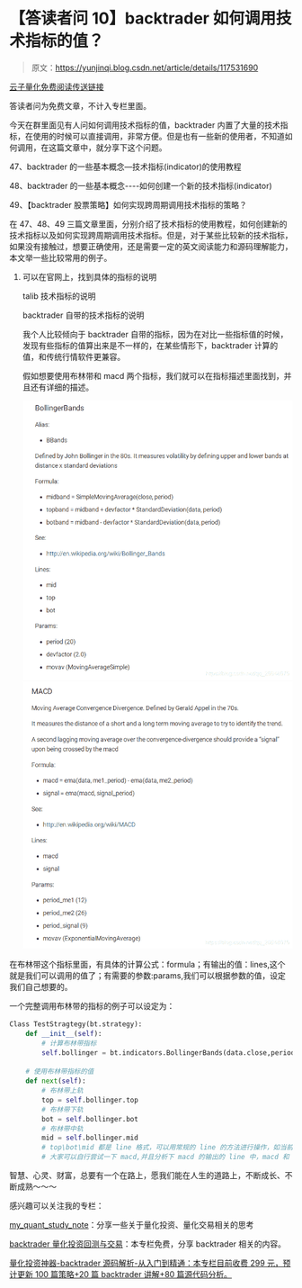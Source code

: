 # 【答读者问 10】backtrader 如何调用技术指标的值？

> 原文：<https://yunjinqi.blog.csdn.net/article/details/117531690>

[云子量化免费阅读传送链接](https://www.yunjinqi.top/article/39)

答读者问为免费文章，不计入专栏里面。

今天在群里面见有人问如何调用技术指标的值，backtrader 内置了大量的技术指标，在使用的时候可以直接调用，非常方便。但是也有一些新的使用者，不知道如何调用，在这篇文章中，就分享下这个问题。

47、backtrader 的一些基本概念—技术指标(indicator)的使用教程

48、backtrader 的一些基本概念----如何创建一个新的技术指标(indicator)

49、【backtrader 股票策略】如何实现跨周期调用技术指标的策略？

在 47、48、49 三篇文章里面，分别介绍了技术指标的使用教程，如何创建新的技术指标以及如何实现跨周期调用技术指标。但是，对于某些比较新的技术指标，如果没有接触过，想要正确使用，还是需要一定的英文阅读能力和源码理解能力，本文举一些比较常用的例子。

1.  可以在官网上，找到具体的指标的说明

    talib 技术指标的说明

    backtrader 自带的技术指标的说明

    我个人比较倾向于 backtrader 自带的指标，因为在对比一些指标值的时候，发现有些指标的值算出来是不一样的，在某些情形下，backtrader 计算的值，和传统行情软件更兼容。

    假如想要使用布林带和 macd 两个指标，我们就可以在指标描述里面找到，并且还有详细的描述。

    ![在这里插入图片描述](img/997e865b871f85e80571447049d51acc.png)
    ![在这里插入图片描述](img/b4186973fbdb796a4dca29000aafd072.png)

在布林带这个指标里面，有具体的计算公式：formula；有输出的值：lines,这个就是我们可以调用的值了；有需要的参数:params,我们可以根据参数的值，设定我们自己想要的。

一个完整调用布林带的指标的例子可以设定为：

```py
Class TestStragtegy(bt.strategy):
    def __init__(self):
        # 计算布林带指标
        self.bollinger = bt.indicators.BollingerBands(data.close,period = 252)

    # 使用布林带指标的值
    def next(self):
        # 布林带上轨
        top = self.bollinger.top
        # 布林带下轨
        bot = self.bollinger.bot
        # 布林带中轨
        mid = self.bollinger.mid
        # top\bot\mid 都是 line 格式，可以用常规的 line 的方法进行操作，如当前的上轨为 top[0],前一个交易日的下轨值为 bot[-1],还可以取到下个交易日的中轨值：mid[1],但是不太建议取，这个是未来数据。
        # 大家可以自行尝试一下 macd,并且分析下 macd 的输出的 line 中，macd 和 signal 分别对应常用的 macd 的哪些值 
```

智慧、心灵、财富，总要有一个在路上，愿我们能在人生的道路上，不断成长、不断成熟～～～

感兴趣可以关注我的专栏：

[my_quant_study_note](https://www.zhihu.com/column/quant-study)：分享一些关于量化投资、量化交易相关的思考

[backtrader 量化投资回测与交易](https://zhuanlan.zhihu.com/c_1189276087837011968)：本专栏免费，分享 backtrader 相关的内容。

[量化投资神器-backtrader 源码解析-从入门到精通：本专栏目前收费 299 元，预计更新 100 篇策略+20 篇 backtrader 讲解+80 篇源代码分析。](https://link.zhihu.com/?target=https%3A//yunjinqi.blog.csdn.net/article/details/107594251)